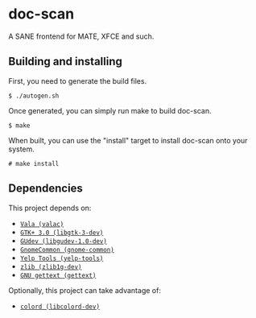 # doc-scan
A SANE frontend for MATE, XFCE and such.

## Building and installing
First, you need to generate the build files.
```
$ ./autogen.sh
```

Once generated, you can simply run make to build doc-scan.
```
$ make
```

When built, you can use the "install" target to install doc-scan onto your system.
```
# make install
```

## Dependencies
This project depends on:
- [`Vala (valac)`](https://vala.dev/) 
- [`GTK+ 3.0 (libgtk-3-dev)`](https://www.gtk.org/)
- [`GUdev (libgudev-1.0-dev)`](https://gitlab.gnome.org/GNOME/libgudev/)
- [`GnomeCommon (gnome-common)`](https://wiki.gnome.org/Projects/GnomeCommon)
- [`Yelp Tools (yelp-tools)`](http://yelp.io/tools/)
- [`zlib (zlib1g-dev)`](https://www.zlib.net/)
- [`GNU gettext (gettext)`](https://www.gnu.org/software/gettext/)


Optionally, this project can take advantage of:
- [`colord (libcolord-dev)`](https://www.freedesktop.org/software/colord/)

